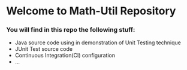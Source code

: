 # Welcome to Math-Util Repository

### You will find in this repo the following stuff:
* Java source code using in demonstration of Unit Testing technique 
* JUnit Test source code
* Continuous Integration(CI) configuration
* ...